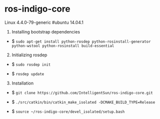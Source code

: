# ros-indigo-core

Linux 4.4.0-79-generic #ubuntu 14.04.1

1. Installing bootstrap dependencies

* $ `sudo apt-get install python-rosdep python-rosinstall-generator python-wstool python-rosinstall build-essential`

2. Initializing rosdep

* $ `sudo rosdep init`

* $ `rosdep update`

3. Installation

* $ `git clone https://github.com/IntelligentSun/ros-indigo-core.git`

* $ `./src/catkin/bin/catkin_make_isolated -DCMAKE_BUILD_TYPE=Release`

* $ `source ~/ros-indigo-core/devel_isolated/setup.bash`

